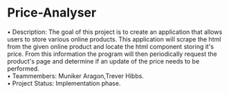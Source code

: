 # Price-Analyser <br />
  • Description: The goal of this project is to create an application that allows users to store various online products.
    This application will scrape the html from the given online product and locate the html component storing it's price. From this           information the program will then periodically request the product's page and determine if an update of the price needs to be             performed.<br />
  • Teammembers: Muniker Aragon,Trever Hibbs.<br />
  • Project Status: Implementation phase.<br /> 

